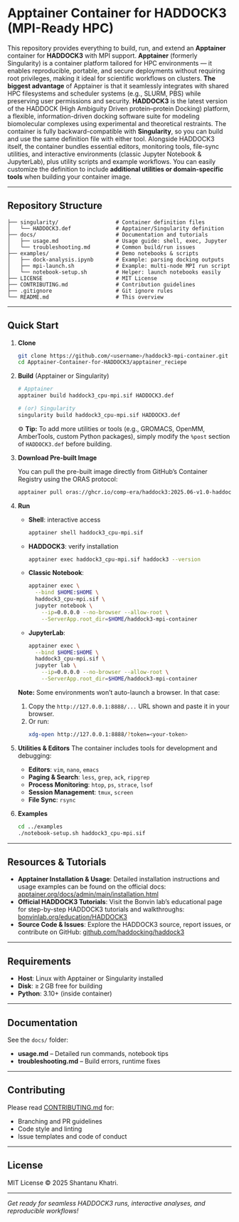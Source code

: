 # Apptainer Container for HADDOCK3 (MPI-Ready HPC)

This repository provides everything to build, run, and extend an **Apptainer** container for **HADDOCK3** with MPI support. **Apptainer** (formerly Singularity) is a container platform tailored for HPC environments — it enables reproducible, portable, and secure deployments without requiring root privileges, making it ideal for scientific workflows on clusters. **The biggest advantage** of Apptainer is that it seamlessly integrates with shared HPC filesystems and scheduler systems (e.g., SLURM, PBS) while preserving user permissions and security. **HADDOCK3** is the latest version of the HADDOCK (High Ambiguity Driven protein–protein Docking) platform, a flexible, information-driven docking software suite for modeling biomolecular complexes using experimental and theoretical restraints. The container is fully backward-compatible with **Singularity**, so you can build and use the same definition file with either tool. Alongside HADDOCK3 itself, the container bundles essential editors, monitoring tools, file-sync utilities, and interactive environments (classic Jupyter Notebook & JupyterLab), plus utility scripts and example workflows. You can easily customize the definition to include **additional utilities or domain-specific tools** when building your container image.

---

##  Repository Structure

```plaintext
├── singularity/                  # Container definition files
│   └── HADDOCK3.def              # Apptainer/Singularity definition
├── docs/                         # Documentation and tutorials
│   ├── usage.md                  # Usage guide: shell, exec, Jupyter
│   └── troubleshooting.md        # Common build/run issues
├── examples/                     # Demo notebooks & scripts
│   ├── dock-analysis.ipynb       # Example: parsing docking outputs
│   ├── mpi-launch.sh             # Example: multi-node MPI run script
│   └── notebook-setup.sh         # Helper: launch notebooks easily
├── LICENSE                       # MIT License
├── CONTRIBUTING.md               # Contribution guidelines
├── .gitignore                    # Git ignore rules
└── README.md                     # This overview
```

---

##  Quick Start

1. **Clone**

   ```bash
   git clone https://github.com/<username>/haddock3-mpi-container.git
   cd Apptainer-Container-for-HADDOCK3/apptainer_reciepe
   ```

2. **Build** (Apptainer or Singularity)

   ```bash
   # Apptainer
   apptainer build haddock3_cpu-mpi.sif HADDOCK3.def

   # (or) Singularity
   singularity build haddock3_cpu-mpi.sif HADDOCK3.def
   ```

   ⚙️ **Tip:** To add more utilities or tools (e.g., GROMACS, OpenMM, AmberTools, custom Python packages), simply modify the `%post` section of `HADDOCK3.def` before building.

3. **Download Pre-built Image**

   You can pull the pre-built image directly from GitHub’s Container Registry using the ORAS protocol:

   ```bash
   apptainer pull oras://ghcr.io/comp-era/haddock3:2025.06-v1.0-haddock3-mpi
   ```

4. **Run**

   - **Shell**: interactive access
     ```bash
     apptainer shell haddock3_cpu-mpi.sif
     ```
   - **HADDOCK3**: verify installation
     ```bash
     apptainer exec haddock3_cpu-mpi.sif haddock3 --version
     ```
   - **Classic Notebook**:
     ```bash
     apptainer exec \
       --bind $HOME:$HOME \
       haddock3_cpu-mpi.sif \
       jupyter notebook \
         --ip=0.0.0.0 --no-browser --allow-root \
         --ServerApp.root_dir=$HOME/haddock3-mpi-container
     ```
   - **JupyterLab**:
     ```bash
     apptainer exec \
       --bind $HOME:$HOME \
       haddock3_cpu-mpi.sif \
       jupyter lab \
         --ip=0.0.0.0 --no-browser --allow-root \
         --ServerApp.root_dir=$HOME/haddock3-mpi-container
     ```

    **Note:** Some environments won’t auto-launch a browser. In that case:

   1. Copy the `http://127.0.0.1:8888/...` URL shown and paste it in your browser.
   2. Or run:
      ```bash
      xdg-open http://127.0.0.1:8888/?token=<your-token>
      ```

5. **Utilities & Editors** The container includes tools for development and debugging:

   - **Editors**: `vim`, `nano`, `emacs`
   - **Paging & Search**: `less`, `grep`, `ack`, `ripgrep`
   - **Process Monitoring**: `htop`, `ps`, `strace`, `lsof`
   - **Session Management**: `tmux`, `screen`
   - **File Sync**: `rsync`

6. **Examples**

   ```bash
   cd ../examples
   ./notebook-setup.sh haddock3_cpu-mpi.sif
   ```

---

##  Resources & Tutorials

- **Apptainer Installation & Usage**: Detailed installation instructions and usage examples can be found on the official docs: [apptainer.org/docs/admin/main/installation.html](https://apptainer.org/docs/admin/main/installation.html)
- **Official HADDOCK3 Tutorials**: Visit the Bonvin lab’s educational page for step-by-step HADDOCK3 tutorials and walkthroughs: [bonvinlab.org/education/HADDOCK3](https://www.bonvinlab.org/education/HADDOCK3/)
- **Source Code & Issues**: Explore the HADDOCK3 source, report issues, or contribute on GitHub: [github.com/haddocking/haddock3](https://github.com/haddocking/haddock3)

---

##  Requirements

- **Host**: Linux with Apptainer or Singularity installed
- **Disk**: ≥ 2 GB free for building
- **Python**: 3.10+ (inside container)

---

##  Documentation

See the `docs/` folder:

- **usage.md** – Detailed run commands, notebook tips
- **troubleshooting.md** – Build errors, runtime fixes

---

##  Contributing

Please read [CONTRIBUTING.md](CONTRIBUTING.md) for:

- Branching and PR guidelines
- Code style and linting
- Issue templates and code of conduct

---

##  License

MIT License © 2025 Shantanu Khatri.

---

*Get ready for seamless HADDOCK3 runs, interactive analyses, and reproducible workflows!*

